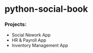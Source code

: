 # python-social-book
<h3>Projects:</h3>
<ul>
<li>Social Nework App</li>
<li>HR & Payroll App</li>
<li>Inventory Management App</li>
</ul>



